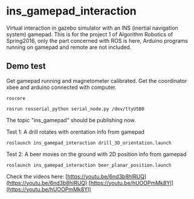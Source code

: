 # ins_gamepad_interaction
Virtual interaction in gazebo simulator with an INS (inertial navigation system) gamepad. This is for the project 1 of Algorithm Robotics of Spring2016, only the part concerned with ROS is here, Arduino programs running on gamepad and remote are not included.

## Demo test
Get gamepad running and magnetometer calibrated. Get the coordinator xbee and arduino connected with computer.
```
roscore
```
```
rosrun rosserial_python serial_node.py /dev/ttyUSB0
```
The topic "ins_gamepad" should be publishing now.

Test 1: A drill rotates with orentation info from gamepad
```
roslaunch ins_gamepad_interaction drill_3D_orientation.launch
```

Test 2: A beer moves on the ground with 2D position info from gamepad
```
roslaunch ins_gamepad_interaction beer_planar_position.launch
```

Check the videos here:
[https://youtu.be/6nd3b8hlRUQ](https://youtu.be/6nd3b8hlRUQ)
[https://youtu.be/hUOOPmMk8YI](https://youtu.be/hUOOPmMk8YI)
